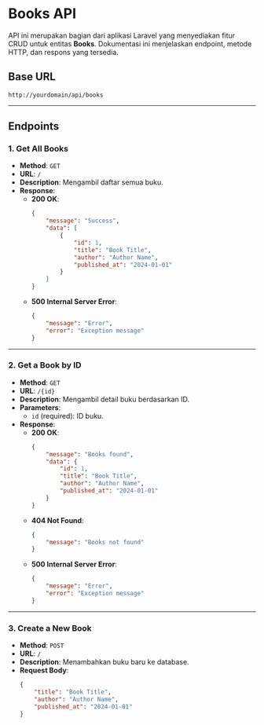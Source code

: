 # Books API

API ini merupakan bagian dari aplikasi Laravel yang menyediakan fitur CRUD untuk entitas **Books**. Dokumentasi ini menjelaskan endpoint, metode HTTP, dan respons yang tersedia.

## **Base URL**
`http://yourdomain/api/books`

---

## **Endpoints**

### **1. Get All Books**
- **Method**: `GET`
- **URL**: `/`
- **Description**: Mengambil daftar semua buku.
- **Response**:
  - **200 OK**:
    ```json
    {
        "message": "Success",
        "data": [
            {
                "id": 1,
                "title": "Book Title",
                "author": "Author Name",
                "published_at": "2024-01-01"
            }
        ]
    }
    ```
  - **500 Internal Server Error**:
    ```json
    {
        "message": "Error",
        "error": "Exception message"
    }
    ```

---

### **2. Get a Book by ID**
- **Method**: `GET`
- **URL**: `/{id}`
- **Description**: Mengambil detail buku berdasarkan ID.
- **Parameters**:
  - `id` (required): ID buku.
- **Response**:
  - **200 OK**:
    ```json
    {
        "message": "Books found",
        "data": {
            "id": 1,
            "title": "Book Title",
            "author": "Author Name",
            "published_at": "2024-01-01"
        }
    }
    ```
  - **404 Not Found**:
    ```json
    {
        "message": "Books not found"
    }
    ```
  - **500 Internal Server Error**:
    ```json
    {
        "message": "Error",
        "error": "Exception message"
    }
    ```

---

### **3. Create a New Book**
- **Method**: `POST`
- **URL**: `/`
- **Description**: Menambahkan buku baru ke database.
- **Request Body**:
  ```json
  {
      "title": "Book Title",
      "author": "Author Name",
      "published_at": "2024-01-01"
  }
